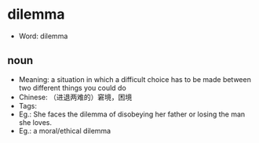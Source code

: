 # dilemma

- Word: dilemma

## noun

- Meaning: a situation in which a difficult choice has to be made between two different things you could do
- Chinese: （进退两难的）窘境，困境
- Tags: 
- Eg.: She faces the dilemma of disobeying her father or losing the man she loves.
- Eg.: a moral/ethical dilemma


